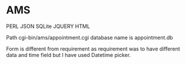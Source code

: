 # AMS
PERL
JSON
SQLite
JQUERY
HTML

Path cgi-bin/ams/appointment.cgi
database name is appointment.db

Form is different from requirement as requirement was to have different data and time field but I have used Datetime picker.
